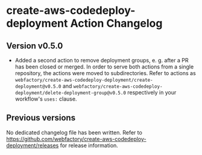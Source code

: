 # create-aws-codedeploy-deployment Action Changelog

## Version v0.5.0

- Added a second action to remove deployment groups, e. g. after a PR has been closed or merged. In order to serve both actions from a single repository, the actions were moved to subdirectories. Refer to actions as `webfactory/create-aws-codedeploy-deployment/create-deployment@v0.5.0` and `webfactory/create-aws-codedeploy-deployment/delete-deployment-group@v0.5.0` respectively in your workflow's `uses:` clause.

## Previous versions

No dedicated changelog file has been written. Refer to https://github.com/webfactory/create-aws-codedeploy-deployment/releases for release information.
